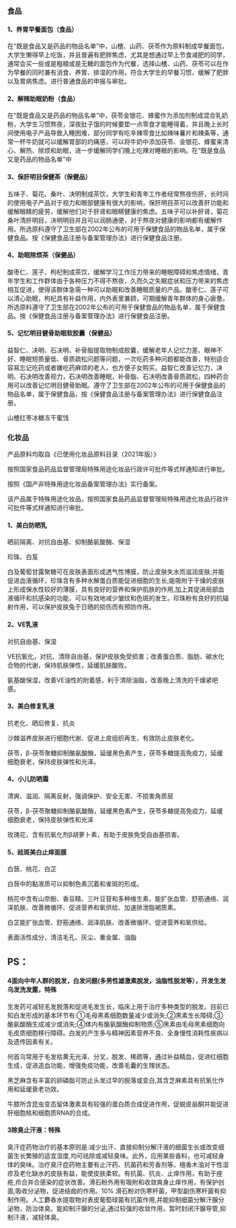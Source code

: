 ### 食品

#### 1、养胃早餐面包（食品）

在“既是食品又是药品的物品名单”中，山楂、山药、茯苓作为原料制成早餐面包，大学生懒得早上吃饭，并且普遍有肥胖焦虑，尤其是想通过早上节食减肥的同学，通常会买一些或是粗粮或是无糖的面包作为代餐，选择山楂、山药、茯苓可以在作为早餐的同时兼有消食、养胃、排湿的作用，符合大学生的早餐习惯，缓解了肥胖以及胃病焦虑。进行普通食品的申报与审批。

#### 2、解辣助眠奶粉（食品）

在“既是食品又是药品的物品名单”中，茯苓金银花、蜂蜜作为添加剂制成混合乳奶粉，大学生习惯熬夜，深夜肚子饿的时候要垫一点零食才能睡得着，并且晚上长时间使用电子产品导致入睡困难，部分同学有吃辛辣零食比如辣味薯片和辣条等，通常一杯牛奶就可以缓解胃部的灼痛感，可以将牛奶中添加茯苓、金银花、蜂蜜来清心、解热、除烦和助眠，进一步缓解同学们晚上吃辣对睡眠的影响。在“既是食品又是药品的物品名单”中

#### 3、保肝明目保健茶（保健品）

五味子、菊花、桑叶、决明制成茶饮，大学生和青年工作者经常熬夜伤肝，长时间的使用电子产品对于视力和眼部健康有很大的影响，保肝明目茶可以改善肝功能和缓解眼睛的疲劳，缓解他们对于肝肾和眼睛健康的焦虑。五味子可以补肝肾，菊花桑叶清肝明目，决明明目并且可以润肠通便，对于熬夜对健康的影响都有缓解作用。所选原料遵守了卫生部在2002年公布的可用于保健食品的物品名单，属于保健食品。按《保健食品注册与备案管理办法》进行保健食品注册。

#### 4、助眠除烦茶（保健品）

酸枣仁、莲子、枸杞制成茶饮，缓解学习工作压力带来的睡眠障碍和焦虑情绪，青年学生和工作群体由于各种压力不得不熬夜，久而久之失眠症状和压力带来的焦虑相互促进，使得该群体急需一种可以助眠和改善睡眠质量的产品。酸枣仁、莲子可以清心助眠，枸杞具有补益作用，内外表里兼顾，可期缓解青年群体的身心疲惫。所选原料遵守了卫生部在2002年公布的可用于保健食品的物品名单，属于保健食品。按《保健食品注册与备案管理办法》进行保健食品注册。

#### 5、记忆明目健骨助眠软胶囊（保健品）

益智仁、决明、石决明、补骨脂提取物制成胶囊，缓解老年人记忆力差、眼神不好、睡眠短质量低、骨质疏松问题等问题，一次吃药多种问题都能改善，特别适合容易忘记吃药或者嫌吃药麻烦的老人，也方便子女购买。益智仁改善记忆力，决明、石决明改善视力，石决明改善睡眠，补骨脂、石决明改善骨质疏松，四种药合用可以改善记忆明目健骨助眠。遵守了卫生部在2002年公布的可用于保健食品的物品名单，属于保健食品，按《保健食品注册与备案管理办法》进行保健食品注册。

山楂红枣冰糖冻干蜜饯

### 化妆品

产品原料均取自《已使用化妆品原料目录（2021年版）》

按照国家食品药品监督管理局特殊用途化妆品行政许可批件等式样通知进行审批。

按照《国产非特殊用途化妆品备案管理办法》实行备案。

该产品属于特殊用途化妆品，按照国家食品药品监督管理局特殊用途化妆品行政许可批件等式样通知进行审批。

#### 1、美白防晒乳

晒前隔离、对抗自由基、抑制酪氨酸酶、保湿

珍珠、白芨

白及葡萄甘露聚糖可在皮肤表面形成透气性博膜，防止皮肤失水而滋润皮肤;并能促进血液循环，珍珠含有多种水解蛋白质能促进细胞的生长;能吸附于干燥的皮肤上形成保水性较好的薄膜，具有良好的营养和保护肌肤的作用,加上其促进局部血液循环和抗感染的功能，可以有效地减少皱纹和色斑的发生。珍珠粉有良好的抗辐射作用，可以保护皮肤兔于日晒的损伤而有预防作用。

#### 2、VE乳液

对抗自由基、保湿

VE抗氧化，对抗、清除自由基，保护皮肤免受损害；改善蛋白质、脂肪、碳水化合物的代谢，保持肌肤弹性，延缓肌肤酸败。

氨基酸保湿，改善VE油性的附着感，利于清除油脂，改善晚上清洗的干燥紧吧感。

#### 3、美白修复乳液

抗老化、晒后修复、抗炎

沙棘滋养皮肤进行细胞代谢、促进上皮组织再生，有效防止皮肤老化。

茯苓，β-茯苓聚糖抑制酪氨酸酶，延缓黑色素产生，茯苓多糖提高免疫力，延缓细胞衰老，保持皮肤弹性和光泽。

#### 4、小儿防晒霜

清爽、滋润、隔离反射，强调保护、安全无害、不损害角质层

茯苓，β-茯苓聚糖抑制酪氨酸酶，延缓黑色素产生，茯苓多糖提高免疫力，延缓细胞衰老，保持皮肤弹性和光泽

玫瑰花，含有抗氧化剂β胡萝卜素，有助于皮肤免受自由基损害。

#### 5、祛斑美白止痒面膜

白蔹、桃花、白芷

白蔹中的黏液质可以抑制色素沉着和雀斑的形成。

桃花中含有山奈酚、香豆精、三叶豆苷和多种维生素，能扩张血管、舒筋通络、润泽肌肤、改善微循环、促进营养和氧供给、加速排泄脂褐质素。

白芷能扩张血管、舒筋通络、润泽肌肤、改善微循环、促进营养和氧供给。

表面活性成分，清洁毛孔、灰尘、重金属、油脂

## PS：

####  4面向中年人群的脱发，白发问题(多男性雄激素脱发，油脂性脱发等），开发生发乌发洗发露，特殊

生发药可减轻毛发脱落和促进毛发生长，临床上用于治疗多种类型的脱发。目前已知白发形成的基本环节有:①毛母黑素细胞数量减少或消失;②黑素生长障碍;③酪氨酸酶生成减少或消失;④体内有酪氨酸酶抑制物质;⑤黑素由毛母黑素细胞向毛皮质细胞移行障碍。白发的产生多与精神因素营养不良、全身慢性消耗性疾病以及遗传因素有关。

何首乌常用于毛发枯黄无光泽、分叉，脱发、稀疏等，通过补益精血，促进红细胞生成，促进造血功能，增强免疫功能，改善毛囊的生理状态。

黑芝麻含有丰富的卵磷脂可防止头发过早的脱落或变白,其含芝麻素具有抗氧化作用和延缓衰老功效。

牛膝所含昆虫变态留体激素具有较强的蛋白质合成促进作用，促蜕皮甾酮并能促进肝细胞核和细胞质RNA的合成。

####  3除臭止汗液：特殊

臭汗症药物治疗的基本原则是:减少出汗、直接抑制分解汗液的细菌生长或改变细菌生长繁殖的适宜湿度,均可祛除或减轻臭味。此外，应用某些香料，也可减轻身体的臭味。治疗臭汗症药物主要有止汗药、抗菌药和芳香剂等。檀香木油对干性湿疹及老化缺水的皮肤有益，能使皮肤柔软。有抗菌、抗炎、止痒作用，有助于痤疮,疖合并合感染的症状改善。滑石粉外用有吸附和收敛爽身止痒作用，有保护创面,吸收分泌物，促进结痂的作用。10% 滑石粉对伤寒杆菌，甲型副伤寒杆菌有抑制作用。人工麝香水提取物对表皮葡萄球菌有抗菌作用,并能抑制细菌分解汗腺分泌物，防治体臭。能抑制汗腺的分泌,通过较强的收敛作用，暂时封闭汗腺导管,抑制汗液，减轻体臭。
